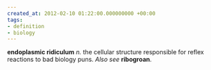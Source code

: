 ```yaml
---
created_at: 2012-02-10 01:22:00.000000000 +00:00
tags:
- definition
- biology
---
```


**endoplasmic ridiculum** *n.* the cellular structure responsible for
reflex reactions to bad biology puns. *Also see* **ribogroan**.
